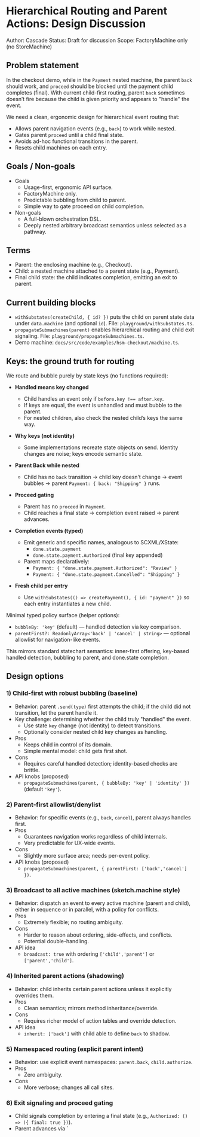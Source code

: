 # Hierarchical Routing and Parent Actions: Design Discussion

Author: Cascade
Status: Draft for discussion
Scope: FactoryMachine only (no StoreMachine)

## Problem statement

In the checkout demo, while in the `Payment` nested machine, the parent `back` should work, and `proceed` should be blocked until the payment child completes (final). With current child-first routing, parent `back` sometimes doesn’t fire because the child is given priority and appears to "handle" the event.

We need a clean, ergonomic design for hierarchical event routing that:
- Allows parent navigation events (e.g., `back`) to work while nested.
- Gates parent `proceed` until a child final state.
- Avoids ad-hoc functional transitions in the parent.
- Resets child machines on each entry.

## Goals / Non-goals

- Goals
  - Usage-first, ergonomic API surface.
  - FactoryMachine only.
  - Predictable bubbling from child to parent.
  - Simple way to gate proceed on child completion.
- Non-goals
  - A full-blown orchestration DSL.
  - Deeply nested arbitrary broadcast semantics unless selected as a pathway.

## Terms

- Parent: the enclosing machine (e.g., Checkout).
- Child: a nested machine attached to a parent state (e.g., Payment).
- Final child state: the child indicates completion, emitting an exit to parent.

## Current building blocks

- `withSubstates(createChild, { id? })` puts the child on parent state data under `data.machine` (and optional `id`). File: `playground/withSubstates.ts`.
- `propagateSubmachines(parent)` enables hierarchical routing and child exit signaling. File: `playground/propagateSubmachines.ts`.
- Demo machine: `docs/src/code/examples/hsm-checkout/machine.ts`.

## Keys: the ground truth for routing

We route and bubble purely by state keys (no functions required):

- __Handled means key changed__
  - Child handles an event only if `before.key !== after.key`.
  - If keys are equal, the event is unhandled and must bubble to the parent.
  - For nested children, also check the nested child’s keys the same way.

- __Why keys (not identity)__
  - Some implementations recreate state objects on send. Identity changes are noise; keys encode semantic state.

- __Parent Back while nested__
  - Child has no `back` transition → child key doesn’t change → event bubbles → parent `Payment: { back: "Shipping" }` runs.

- __Proceed gating__
  - Parent has no `proceed` in `Payment`.
  - Child reaches a final state → completion event raised → parent advances.

- __Completion events (typed)__
  - Emit generic and specific names, analogous to SCXML/XState:
    - `done.state.payment`
    - `done.state.payment.Authorized` (final key appended)
  - Parent maps declaratively:
    - `Payment: { "done.state.payment.Authorized": "Review" }`
    - `Payment: { "done.state.payment.Cancelled": "Shipping" }`

- __Fresh child per entry__
  - Use `withSubstates(() => createPayment(), { id: "payment" })` so each entry instantiates a new child.

Minimal typed policy surface (helper options):
- `bubbleBy: 'key'` (default) — handled detection via key comparison.
- `parentFirst?: ReadonlyArray<'back' | 'cancel' | string>` — optional allowlist for navigation-like events.

This mirrors standard statechart semantics: inner-first offering, key-based handled detection, bubbling to parent, and done.state completion.

## Design options

### 1) Child-first with robust bubbling (baseline)

- Behavior: parent `.send(type)` first attempts the child; if the child did not transition, let the parent handle it.
- Key challenge: determining whether the child truly "handled" the event.
  - Use state `key` change (not identity) to detect transitions.
  - Optionally consider nested child key changes as handling.
- Pros
  - Keeps child in control of its domain.
  - Simple mental model: child gets first shot.
- Cons
  - Requires careful handled detection; identity-based checks are brittle.
- API knobs (proposed)
  - `propagateSubmachines(parent, { bubbleBy: 'key' | 'identity' })` (default `'key'`).

### 2) Parent-first allowlist/denylist

- Behavior: for specific events (e.g., `back`, `cancel`), parent always handles first.
- Pros
  - Guarantees navigation works regardless of child internals.
  - Very predictable for UX-wide events.
- Cons
  - Slightly more surface area; needs per-event policy.
- API knobs (proposed)
  - `propagateSubmachines(parent, { parentFirst: ['back','cancel'] })`.

### 3) Broadcast to all active machines (sketch.machine style)

- Behavior: dispatch an event to every active machine (parent and child), either in sequence or in parallel, with a policy for conflicts.
- Pros
  - Extremely flexible; no routing ambiguity.
- Cons
  - Harder to reason about ordering, side-effects, and conflicts.
  - Potential double-handling.
- API idea
  - `broadcast: true` with ordering `['child','parent']` or `['parent','child']`.

### 4) Inherited parent actions (shadowing)

- Behavior: child inherits certain parent actions unless it explicitly overrides them.
- Pros
  - Clean semantics; mirrors method inheritance/override.
- Cons
  - Requires richer model of action tables and override detection.
- API idea
  - `inherit: ['back']` with child able to define `back` to shadow.

### 5) Namespaced routing (explicit parent intent)

- Behavior: use explicit event namespaces: `parent.back`, `child.authorize`.
- Pros
  - Zero ambiguity.
- Cons
  - More verbose; changes all call sites.

### 6) Exit signaling and proceed gating

- Child signals completion by entering a final state (e.g., `Authorized: () => ({ final: true })`).
- Parent advances via `

